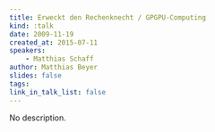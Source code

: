 ```yaml
---
title: Erweckt den Rechenknecht / GPGPU-Computing
kind: :talk
date: 2009-11-19
created_at: 2015-07-11
speakers:
    - Matthias Schaff
author: Matthias Beyer
slides: false
tags:
link_in_talk_list: false
---
```


No description.
